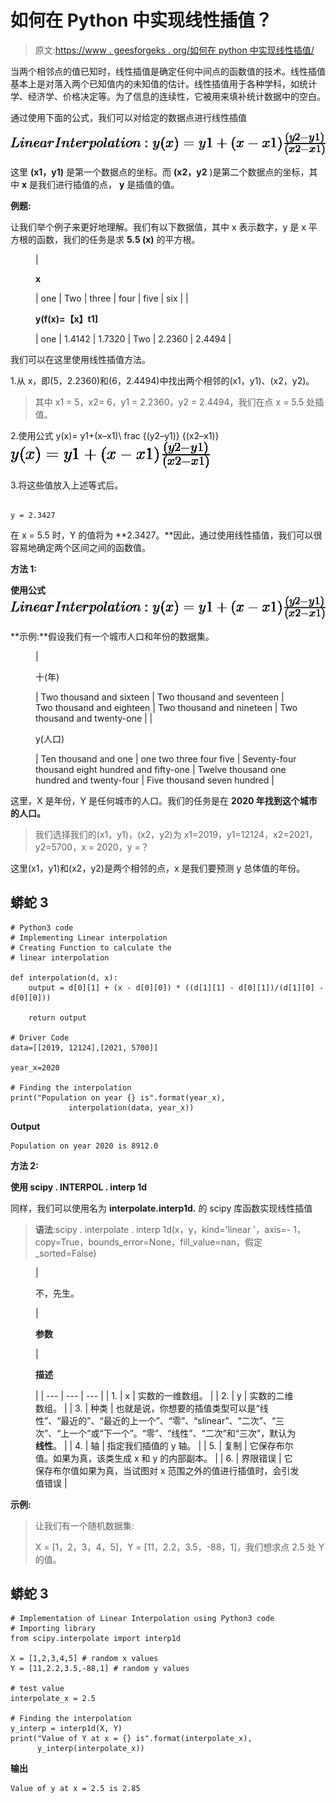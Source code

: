# 如何在 Python 中实现线性插值？

> 原文:[https://www . geesforgeks . org/如何在 python 中实现线性插值/](https://www.geeksforgeeks.org/how-to-implement-linear-interpolation-in-python/)

当两个相邻点的值已知时，线性插值是确定任何中间点的函数值的技术。线性插值基本上是对落入两个已知值内的未知值的估计。线性插值用于各种学科，如统计学、经济学、价格决定等。为了信息的连续性，它被用来填补统计数据中的空白。

通过使用下面的公式，我们可以对给定的数据点进行线性插值

![Linear Interpolation : y(x)  =  y1  +  (x - x1)  \frac{(y2 - y1) }{ (x2 - x1)}](img/dee90cb824fc08296facee52bf14b26c.png "Rendered by QuickLaTeX.com")

这里 **(x1，y1)** 是第一个数据点的坐标。而 **(x2，y2** )是第二个数据点的坐标，其中 **x** 是我们进行插值的点， **y** 是插值的值。

**例题:**

让我们举个例子来更好地理解。我们有以下数据值，其中 x 表示数字，y 是 x 平方根的函数，我们的任务是求 **5.5 (x)** 的平方根。

<figure class="table">

| 

**x**

 | one | Two | three | four | five | six |
| 

**y(f(x)=【x】t1]**

 | one | 1.4142 | 1.7320 | Two | 2.2360 | 2.4494 |

</figure>

我们可以在这里使用线性插值方法。

1.从 x，即(5，2.2360)和(6，2.4494)中找出两个相邻的(x1，y1)、(x2，y2)。

> 其中 x1 = 5，x2= 6，y1 = 2.2360，y2 = 2.4494，我们在点 x = 5.5 处插值。

2.使用公式 y(x)= y1+(x–x1)\ frac {(y2–y1)} {(x2–x1)}![y(x)  =  y1  +  (x - x1)  \frac{(y2 - y1) }{ (x2 - x1)}](img/933b829c1e56d53ff5694e58f17747bb.png "Rendered by QuickLaTeX.com")

3.将这些值放入上述等式后。

```

y = 2.3427
```

在 x = 5.5 时，Y 的值将为 **2.3427。**因此，通过使用线性插值，我们可以很容易地确定两个区间之间的函数值。

**方法 1:**

**使用公式** ![Linear Interpolation : y(x)  =  y1  +  (x - x1)  \frac{(y2 - y1) }{ (x2 - x1)}](img/dee90cb824fc08296facee52bf14b26c.png "Rendered by QuickLaTeX.com")

**示例:**假设我们有一个城市人口和年份的数据集。

<figure class="table">

| 

十(年)

 | Two thousand and sixteen | Two thousand and seventeen | Two thousand and eighteen | Two thousand and nineteen | Two thousand and twenty-one |
| 

y(人口)

 | Ten thousand and one | one two three four five | Seventy-four thousand eight hundred and fifty-one | Twelve thousand one hundred and twenty-four | Five thousand seven hundred |

</figure>

这里，X 是年份，Y 是任何城市的人口。我们的任务是在 **2020 年找到这个城市的人口。**

> 我们选择我们的(x1，y1)，(x2，y2)为 x1=2019，y1=12124，x2=2021，y2=5700，x = 2020，y =？

这里(x1，y1)和(x2，y2)是两个相邻的点，x 是我们要预测 y 总体值的年份。

## 蟒蛇 3

```
# Python3 code
# Implementing Linear interpolation
# Creating Function to calculate the
# linear interpolation

def interpolation(d, x):
    output = d[0][1] + (x - d[0][0]) * ((d[1][1] - d[0][1])/(d[1][0] - d[0][0]))

    return output

# Driver Code
data=[[2019, 12124],[2021, 5700]]

year_x=2020

# Finding the interpolation
print("Population on year {} is".format(year_x),
             interpolation(data, year_x))
```

**Output**

```
Population on year 2020 is 8912.0
```

**方法 2:**

**使用 scipy . INTERPOL . interp 1d**

同样，我们可以使用名为 **interpolate.interp1d.** 的 scipy 库函数实现线性插值

> **语法**:scipy . interpolate . interp 1d(x，y，kind='linear '，axis=- 1，copy=True，bounds_error=None，fill_value=nan，假定 _sorted=False)

<figure class="table">

| 

不，先生。

 | 

**参数**

 | 

**描述**

 |
| --- | --- | --- |
| 1. | x | 实数的一维数组。 |
| 2. | y | 实数的二维数组。 |
| 3. | 种类 | 也就是说，你想要的插值类型可以是“线性”、“最近的”、“最近的上一个”、“零”、“slinear”、“二次”、“三次”、“上一个”或“下一个”。“零”、“线性”、“二次”和“三次”，默认为**线性**。 |
| 4. | 轴 | 指定我们插值的 y 轴。 |
| 5. | 复制 | 它保存布尔值。如果为真，该类生成 x 和 y 的内部副本。 |
| 6. | 界限错误 | 它保存布尔值如果为真，当试图对 x 范围之外的值进行插值时，会引发值错误 |

</figure>

**示例:**

> 让我们有一个随机数据集:
> 
> X = [1，2，3，4，5]，Y = [11，2.2，3.5，-88，1]，我们想求点 2.5 处 Y 的值。

## 蟒蛇 3

```
# Implementation of Linear Interpolation using Python3 code
# Importing library
from scipy.interpolate import interp1d

X = [1,2,3,4,5] # random x values
Y = [11,2.2,3.5,-88,1] # random y values

# test value
interpolate_x = 2.5

# Finding the interpolation
y_interp = interp1d(X, Y)
print("Value of Y at x = {} is".format(interpolate_x),
      y_interp(interpolate_x))
```

**输出**

```
Value of y at x = 2.5 is 2.85
```